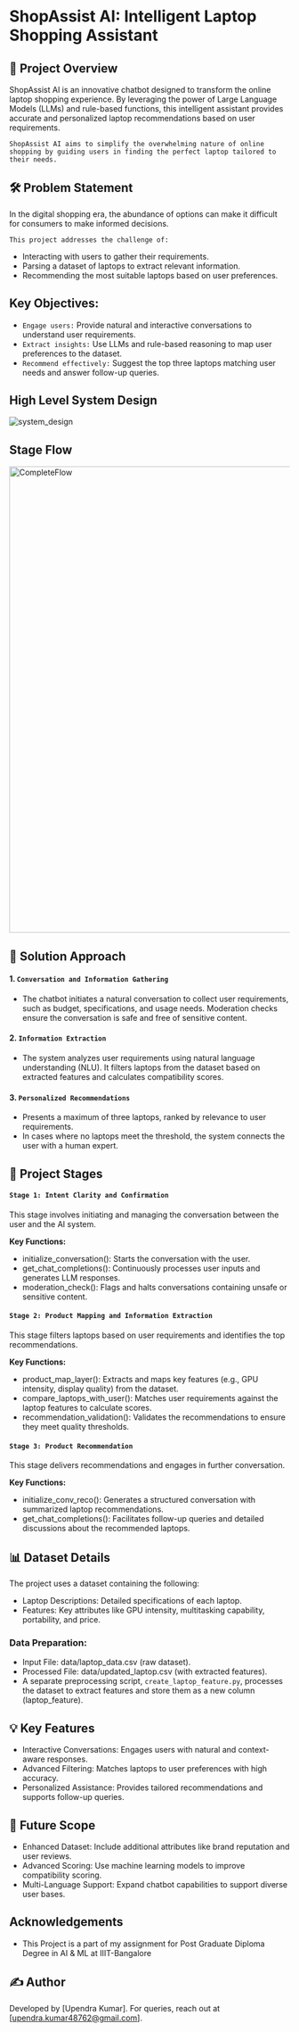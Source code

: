 # ShopAssist AI: Intelligent Laptop Shopping Assistant

## 📖 Project Overview
ShopAssist AI is an innovative chatbot designed to transform the online laptop shopping experience. By leveraging the power of Large Language Models (LLMs) and rule-based functions, this intelligent assistant provides accurate and personalized laptop recommendations based on user requirements. 

`ShopAssist AI aims to simplify the overwhelming nature of online shopping by guiding users in finding the perfect laptop tailored to their needs.`

## 🛠️ Problem Statement
In the digital shopping era, the abundance of options can make it difficult for consumers to make informed decisions. 

`This project addresses the challenge of:`

- Interacting with users to gather their requirements.
- Parsing a dataset of laptops to extract relevant information.
- Recommending the most suitable laptops based on user preferences.

## Key Objectives:
- `Engage users:` Provide natural and interactive conversations to understand user requirements.
- `Extract insights:` Use LLMs and rule-based reasoning to map user preferences to the dataset.
- `Recommend effectively:` Suggest the top three laptops matching user needs and answer follow-up queries.

## High Level System Design
![system_design](https://github.com/user-attachments/assets/a9a8e6ae-9bd2-4d44-b51a-653324ebddba)

## Stage Flow
<img width="836" alt="CompleteFlow" src="https://github.com/user-attachments/assets/c6047f65-3b0e-4842-9552-187f946ffef9">


## 🚀 Solution Approach
#### 1. `Conversation and Information Gathering`
- The chatbot initiates a natural conversation to collect user requirements, such as budget, specifications, and usage needs.
Moderation checks ensure the conversation is safe and free of sensitive content.

#### 2. `Information Extraction`
- The system analyzes user requirements using natural language understanding (NLU).
It filters laptops from the dataset based on extracted features and calculates compatibility scores.

#### 3. `Personalized Recommendations`
- Presents a maximum of three laptops, ranked by relevance to user requirements.
- In cases where no laptops meet the threshold, the system connects the user with a human expert.

## 📂 Project Stages

#### `Stage 1: Intent Clarity and Confirmation`
This stage involves initiating and managing the conversation between the user and the AI system.

**Key Functions:**
- initialize_conversation(): Starts the conversation with the user.
- get_chat_completions(): Continuously processes user inputs and generates LLM responses.
- moderation_check(): Flags and halts conversations containing unsafe or sensitive content.

#### `Stage 2: Product Mapping and Information Extraction`
This stage filters laptops based on user requirements and identifies the top recommendations.

**Key Functions:**
- product_map_layer(): Extracts and maps key features (e.g., GPU intensity, display quality) from the dataset.
- compare_laptops_with_user(): Matches user requirements against the laptop features to calculate scores.
- recommendation_validation(): Validates the recommendations to ensure they meet quality thresholds.

#### `Stage 3: Product Recommendation`
This stage delivers recommendations and engages in further conversation.

**Key Functions:**
- initialize_conv_reco(): Generates a structured conversation with summarized laptop recommendations.
- get_chat_completions(): Facilitates follow-up queries and detailed discussions about the recommended laptops.

## 📊 Dataset Details
The project uses a dataset containing the following:

- Laptop Descriptions: Detailed specifications of each laptop.
- Features: Key attributes like GPU intensity, multitasking capability, portability, and price.

### Data Preparation:

- Input File: data/laptop_data.csv (raw dataset).
- Processed File: data/updated_laptop.csv (with extracted features).
- A separate preprocessing script, `create_laptop_feature.py`, processes the dataset to extract features and store them as a new column (laptop_feature).

## 💡 Key Features

- Interactive Conversations: Engages users with natural and context-aware responses.
- Advanced Filtering: Matches laptops to user preferences with high accuracy.
- Personalized Assistance: Provides tailored recommendations and supports follow-up queries.

## 🧩 Future Scope
- Enhanced Dataset: Include additional attributes like brand reputation and user reviews.
- Advanced Scoring: Use machine learning models to improve compatibility scoring.
- Multi-Language Support: Expand chatbot capabilities to support diverse user bases.

## Acknowledgements
- This Project is a part of my assignment for Post Graduate Diploma Degree in AI & ML at IIIT-Bangalore

## ✍️ Author
Developed by [Upendra Kumar]. For queries, reach out at [upendra.kumar48762@gmail.com].
